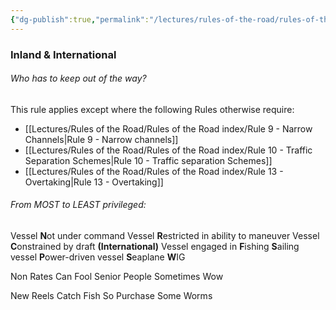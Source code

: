 ```yaml
---
{"dg-publish":true,"permalink":"/lectures/rules-of-the-road/rules-of-the-road-index/rule-18-responsibilities-between-vessels/","created":"2025-05-27T10:00:29.205-04:00","updated":"2025-05-30T11:16:34.853-04:00"}
---
```


### Inland & International

###### Who has to keep out of the way?

This rule applies except where the following Rules otherwise require:
- [[Lectures/Rules of the Road/Rules of the Road index/Rule 9 - Narrow Channels\|Rule 9 - Narrow channels]]
- [[Lectures/Rules of the Road/Rules of the Road index/Rule 10 - Traffic Separation Schemes\|Rule 10 - Traffic separation Schemes]]
- [[Lectures/Rules of the Road/Rules of the Road index/Rule 13 - Overtaking\|Rule 13 - Overtaking]]

###### From MOST to LEAST privileged:

Vessel **N**ot under command
Vessel **R**estricted in ability to maneuver
Vessel **C**onstrained by draft **(International)**
Vessel engaged in **F**ishing
**S**ailing vessel
**P**ower-driven vessel
**S**eaplane
**W**IG

Non Rates Can Fool Senior People Sometimes Wow

New Reels Catch Fish So Purchase Some Worms